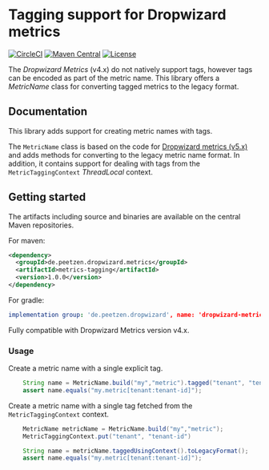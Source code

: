 # Tagging support for Dropwizard metrics
[![CircleCI](https://img.shields.io/circleci/build/gh/peetzen/dropwizard-metrics-tagging)](https://circleci.com/gh/peetzen/dropwizard-metrics-tagging)
[![Maven Central](https://img.shields.io/maven-central/v/de.peetzen.dropwizard/dropwizard-metrics-tagging)](https://search.maven.org/artifact/de.peetzen.dropwizard/dropwizard-metrics-tagging)
[![License](https://img.shields.io/github/license/peetzen/dropwizard-metrics-tagging)](http://www.apache.org/licenses/LICENSE-2.0.html)

The _Dropwizard Metrics_ (v4.x) do not natively support tags, however tags can be encoded as part of the metric name. 
This library offers a _MetricName_ class for converting tagged metrics to the legacy format.

## Documentation
This library adds support for creating metric names with tags.
 
The `MetricName` class is based on the code for [Dropwizard metrics (v5.x)](https://github.com/dropwizard/metrics/blob/release/5.0.x/metrics-core/src/main/java/io/dropwizard/metrics5/MetricName.java) 
and adds methods for converting to the legacy metric name format. 
In addition, it contains support for dealing with tags from the `MetricTaggingContext` _ThreadLocal_ context.

## Getting started
The artifacts including source and binaries are available on the central Maven repositories.

For maven: 
```xml
<dependency>
  <groupId>de.peetzen.dropwizard.metrics</groupId>
  <artifactId>metrics-tagging</artifactId>
  <version>1.0.0</version>
</dependency>
```

For gradle:
```yaml
implementation group: 'de.peetzen.dropwizard', name: 'dropwizard-metrics-tagging', version: '1.0.0'
```

Fully compatible with Dropwizard Metrics version v4.x.

### Usage

Create a metric name with a single explicit tag.
```java
    String name = MetricName.build("my","metric").tagged("tenant", "tenant-id").toLegacyFormat();
    assert name.equals("my.metric[tenant:tenant-id]");
```

Create a metric name with a single tag fetched from the `MetricTaggingContext` context.
```java
    MetricName metricName = MetricName.build("my","metric");
    MetricTaggingContext.put("tenant", "tenant-id")

    String name = metricName.taggedUsingContext().toLegacyFormat();
    assert name.equals("my.metric[tenant:tenant-id]");
```

